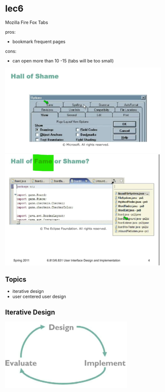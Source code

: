 # lec6

Mozilla Fire Fox Tabs

pros:

- bookmark frequent pages

cons:

- can open more than 10 -15 (tabs will be too small)

<img src="lec6.assets/image-20200603150844924.png" alt="image-20200603150844924" style="zoom:50%;" />

<img src="lec6.assets/image-20200603150936919.png" alt="image-20200603150936919" style="zoom:50%;" />

## Topics

- iterative design
- user centered user design



## Iterative Design

<img src="lec6.assets/image-20200603151451938.png" alt="image-20200603151451938" style="zoom:47%;" />

